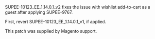 SUPEE-10123_EE_1.14.0.1_v2 fixes the issue with wishlist add-to-cart as a guest after applying SUPEE-9767.

First, revert SUPEE-10123_EE_1.14.0.1_v1, if applied.

This patch was supplied by Magento support.
